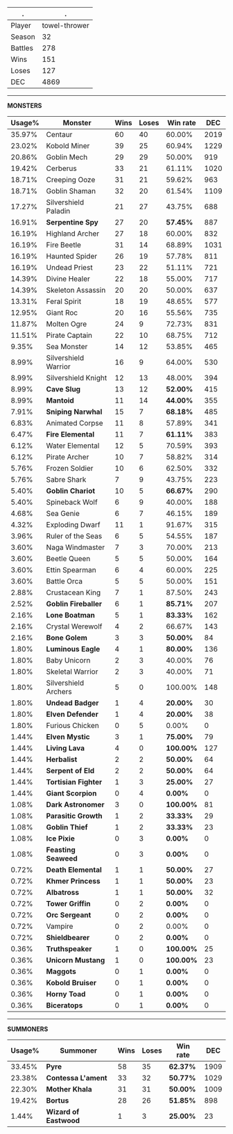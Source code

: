 .|.
|-|-
Player|towel-thrower
Season|32
Battles|278
Wins|151
Loses|127
DEC|4869

---
**MONSTERS**

Usage%|Monster|Wins|Loses|Win rate|DEC|
-|-|-|-|-|-|
35.97%|Centaur|60|40|60.00%|2019|
23.02%|Kobold Miner|39|25|60.94%|1229|
20.86%|Goblin Mech|29|29|50.00%|919|
19.42%|Cerberus|33|21|61.11%|1020|
18.71%|Creeping Ooze|31|21|59.62%|963|
18.71%|Goblin Shaman|32|20|61.54%|1109|
17.27%|Silvershield Paladin|21|27|43.75%|688|
16.91%|**Serpentine Spy**|27|20|**57.45%**|887|
16.19%|Highland Archer|27|18|60.00%|832|
16.19%|Fire Beetle|31|14|68.89%|1031|
16.19%|Haunted Spider|26|19|57.78%|811|
16.19%|Undead Priest|23|22|51.11%|721|
14.39%|Divine Healer|22|18|55.00%|717|
14.39%|Skeleton Assassin|20|20|50.00%|637|
13.31%|Feral Spirit|18|19|48.65%|577|
12.95%|Giant Roc|20|16|55.56%|735|
11.87%|Molten Ogre|24|9|72.73%|831|
11.51%|Pirate Captain|22|10|68.75%|712|
9.35%|Sea Monster|14|12|53.85%|465|
8.99%|Silvershield Warrior|16|9|64.00%|530|
8.99%|Silvershield Knight|12|13|48.00%|394|
8.99%|**Cave Slug**|13|12|**52.00%**|415|
8.99%|**Mantoid**|11|14|**44.00%**|355|
7.91%|**Sniping Narwhal**|15|7|**68.18%**|485|
6.83%|Animated Corpse|11|8|57.89%|341|
6.47%|**Fire Elemental**|11|7|**61.11%**|383|
6.12%|Water Elemental|12|5|70.59%|393|
6.12%|Pirate Archer|10|7|58.82%|314|
5.76%|Frozen Soldier|10|6|62.50%|332|
5.76%|Sabre Shark|7|9|43.75%|223|
5.40%|**Goblin Chariot**|10|5|**66.67%**|290|
5.40%|Spineback Wolf|6|9|40.00%|188|
4.68%|Sea Genie|6|7|46.15%|189|
4.32%|Exploding Dwarf|11|1|91.67%|315|
3.96%|Ruler of the Seas|6|5|54.55%|187|
3.60%|Naga Windmaster|7|3|70.00%|213|
3.60%|Beetle Queen|5|5|50.00%|164|
3.60%|Ettin Spearman|6|4|60.00%|225|
3.60%|Battle Orca|5|5|50.00%|151|
2.88%|Crustacean King|7|1|87.50%|243|
2.52%|**Goblin Fireballer**|6|1|**85.71%**|207|
2.16%|**Lone Boatman**|5|1|**83.33%**|162|
2.16%|Crystal Werewolf|4|2|66.67%|143|
2.16%|**Bone Golem**|3|3|**50.00%**|84|
1.80%|**Luminous Eagle**|4|1|**80.00%**|136|
1.80%|Baby Unicorn|2|3|40.00%|76|
1.80%|Skeletal Warrior|2|3|40.00%|71|
1.80%|Silvershield Archers|5|0|100.00%|148|
1.80%|**Undead Badger**|1|4|**20.00%**|30|
1.80%|**Elven Defender**|1|4|**20.00%**|38|
1.80%|Furious Chicken|0|5|0.00%|0|
1.44%|**Elven Mystic**|3|1|**75.00%**|79|
1.44%|**Living Lava**|4|0|**100.00%**|127|
1.44%|**Herbalist**|2|2|**50.00%**|64|
1.44%|**Serpent of Eld**|2|2|**50.00%**|64|
1.44%|**Tortisian Fighter**|1|3|**25.00%**|27|
1.44%|**Giant Scorpion**|0|4|**0.00%**|0|
1.08%|**Dark Astronomer**|3|0|**100.00%**|81|
1.08%|**Parasitic Growth**|1|2|**33.33%**|29|
1.08%|**Goblin Thief**|1|2|**33.33%**|23|
1.08%|**Ice Pixie**|0|3|**0.00%**|0|
1.08%|**Feasting Seaweed**|0|3|**0.00%**|0|
0.72%|**Death Elemental**|1|1|**50.00%**|27|
0.72%|**Khmer Princess**|1|1|**50.00%**|23|
0.72%|**Albatross**|1|1|**50.00%**|32|
0.72%|**Tower Griffin**|0|2|**0.00%**|0|
0.72%|**Orc Sergeant**|0|2|**0.00%**|0|
0.72%|Vampire|0|2|0.00%|0|
0.72%|**Shieldbearer**|0|2|**0.00%**|0|
0.36%|**Truthspeaker**|1|0|**100.00%**|25|
0.36%|**Unicorn Mustang**|1|0|**100.00%**|23|
0.36%|**Maggots**|0|1|**0.00%**|0|
0.36%|**Kobold Bruiser**|0|1|**0.00%**|0|
0.36%|**Horny Toad**|0|1|**0.00%**|0|
0.36%|**Biceratops**|0|1|**0.00%**|0|

---
**SUMMONERS**

Usage%|Summoner|Wins|Loses|Win rate|DEC|
-|-|-|-|-|-|
33.45%|**Pyre**|58|35|**62.37%**|1909|
23.38%|**Contessa L'ament**|33|32|**50.77%**|1029|
22.30%|**Mother Khala**|31|31|**50.00%**|1009|
19.42%|**Bortus**|28|26|**51.85%**|898|
1.44%|**Wizard of Eastwood**|1|3|**25.00%**|23|
